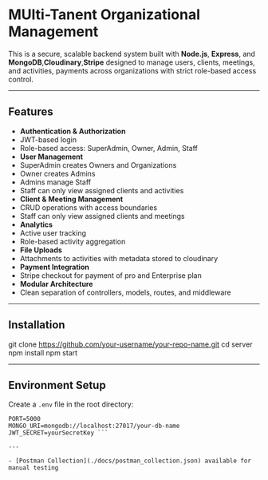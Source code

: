 # MUlti-Tanent Organizational Management 

This is a secure, scalable backend system built with **Node.js**, **Express**, and **MongoDB**,**Cloudinary**,**Stripe** designed to manage users, clients, meetings, and activities, payments across organizations with strict role-based access control.

---

## Features

-  **Authentication & Authorization**
  - JWT-based login
  - Role-based access: SuperAdmin, Owner, Admin, Staff
-  **User Management**
  - SuperAdmin creates Owners and Organizations
  - Owner creates Admins
  - Admins manage Staff
  - Staff can only view assigned clients and activities
-  **Client & Meeting Management**
  - CRUD operations with access boundaries
  - Staff can only view assigned clients and meetings
-  **Analytics**
  - Active user tracking
  - Role-based activity aggregation
-  **File Uploads**
  - Attachments to activities with metadata stored to cloudinary 
-  **Payment Integration**
  - Stripe checkout for payment of pro and Enterprise plan  
-  **Modular Architecture**
  - Clean separation of controllers, models, routes, and middleware

---

##  Installation

git clone https://github.com/your-username/your-repo-name.git
cd server
npm install
npm start



---

##  Environment Setup

Create a `.env` file in the root directory:

```env
PORT=5000
MONGO_URI=mongodb://localhost:27017/your-db-name
JWT_SECRET=yourSecretKey ```

---

- [Postman Collection](./docs/postman_collection.json) available for manual testing
